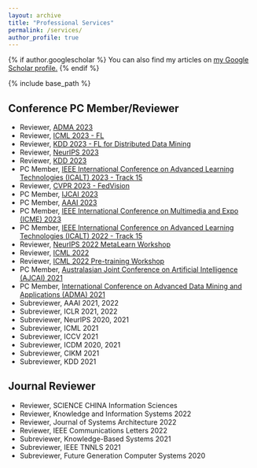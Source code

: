 ```yaml
---
layout: archive
title: "Professional Services"
permalink: /services/
author_profile: true
---
```


{% if author.googlescholar %}
  You can also find my articles on <u><a href="{{author.googlescholar}}">my Google Scholar profile</a>.</u>
{% endif %}

{% include base_path %}

<!-- {% for post in site.publications reversed %}
  {% include archive-single.html %}
{% endfor %} -->

Conference PC Member/Reviewer
----
* Reviewer, [ADMA 2023](https://adma2023.uqcloud.net/)
* Reviewer, [ICML 2023 - FL](https://fl-icml2023.github.io/)
* Reviewer, [KDD 2023 - FL for Distributed Data Mining](https://fl4data-mining.github.io/)
* Reviewer, [NeurIPS 2023](https://neurips.cc/Conferences/2023)
* Reviewer, [KDD 2023](https://kdd.org/kdd2023/)
* PC Member, [IEEE International Conference on Advanced Learning Technologies (ICALT) 2023 - Track 15](https://tc.computer.org/tclt/icalt-2023-track-15-ioese/)
* Reviewer, [CVPR 2023 - FedVision](https://fedvision.github.io/fedvision-workshop/)
* PC Member, [IJCAI 2023](https://ijcai-23.org/)
* PC Member, [AAAI 2023](https://aaai.org/Conferences/AAAI-23/)
* PC Member, [IEEE International Conference on Multimedia and Expo (ICME) 2023](https://www.2023.ieeeicme.org/)
* PC Member, [IEEE International Conference on Advanced Learning Technologies (ICALT) 2022 - Track 15](https://tc.computer.org/tclt/icalt-2022-track-15-ioese/)
* Reviewer, [NeurIPS 2022 MetaLearn Workshop](https://meta-learn.github.io/2022/)
* Reviewer, [ICML 2022](https://icml.cc/Conferences/2022)
* Reviewer, [ICML 2022 Pre-training Workshop](https://pretraining.github.io/)
* PC Member, [Australasian Joint Conference on Artificial Intelligence (AJCAI) 2021](http://ajcai2021.net/)
* PC Member, [International Conference on Advanced Data Mining and Applications (ADMA) 2021](https://adma2021.net/)
* Subreviewer, AAAI 2021, 2022 
* Subreviewer, ICLR 2021, 2022 
* Subreviewer, NeurIPS 2020, 2021
* Subreviewer, ICML 2021
* Subreviewer, ICCV 2021
* Subreviewer, ICDM 2020, 2021
* Subreviewer, CIKM 2021
* Subreviewer, KDD 2021

Journal Reviewer
----
* Reviewer, SCIENCE CHINA Information Sciences
* Reviewer, Knowledge and Information Systems 2022
* Reviewer, Journal of Systems Architecture 2022
* Reviewer, IEEE Communications Letters 2022
* Subreviewer, Knowledge-Based Systems 2021
* Subreviewer, IEEE TNNLS 2021
* Subreviewer, Future Generation Computer Systems 2020
